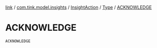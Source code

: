 [link](../../../index.md) / [com.tink.model.insights](../../index.md) / [InsightAction](../index.md) / [Type](index.md) / [ACKNOWLEDGE](./-a-c-k-n-o-w-l-e-d-g-e.md)

# ACKNOWLEDGE

`ACKNOWLEDGE`